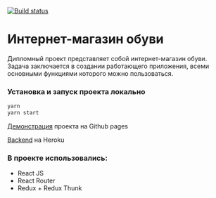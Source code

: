 [![Build status](https://ci.appveyor.com/api/projects/status/vfnrqafmvcd5hoco?svg=true)](https://ci.appveyor.com/project/nionka/react-diplom)

# Интернет-магазин обуви

Дипломный проект представляет собой интернет-магазин обуви. Задача заключается в создании работающего приложения, всеми основными функциями которого можно пользоваться.

### Установка и запуск проекта локально
```sh
yarn
yarn start
```

[Демонстрация](https://nionka.github.io/react-diplom) проекта на Github pages

[Backend](https://react-diplom-back.herokuapp.com) на Heroku


### В проекте использовались:
+ React JS
+ React Router
+ Redux + Redux Thunk